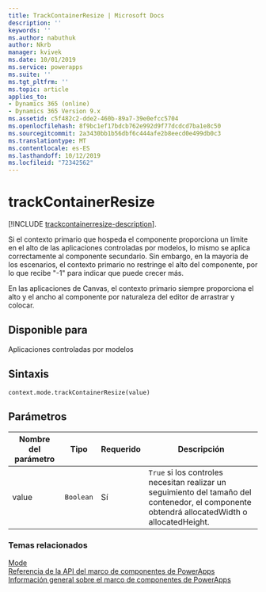 ```yaml
---
title: TrackContainerResize | Microsoft Docs
description: ''
keywords: ''
ms.author: nabuthuk
author: Nkrb
manager: kvivek
ms.date: 10/01/2019
ms.service: powerapps
ms.suite: ''
ms.tgt_pltfrm: ''
ms.topic: article
applies_to:
- Dynamics 365 (online)
- Dynamics 365 Version 9.x
ms.assetid: c5f482c2-dde2-460b-89a7-39e0efcc5704
ms.openlocfilehash: 8f9bc1ef17bdcb762e992d9f77dcdcd7ba1e8c50
ms.sourcegitcommit: 2a3430bb1b56dbf6c444afe2b8eecd0e499db0c3
ms.translationtype: MT
ms.contentlocale: es-ES
ms.lasthandoff: 10/12/2019
ms.locfileid: "72342562"
---
```

# <a name="trackcontainerresize"></a>trackContainerResize

[!INCLUDE [trackcontainerresize-description](includes/trackcontainerresize-description.md)].

Si el contexto primario que hospeda el componente proporciona un límite en el alto de las aplicaciones controladas por modelos, lo mismo se aplica correctamente al componente secundario. Sin embargo, en la mayoría de los escenarios, el contexto primario no restringe el alto del componente, por lo que recibe "-1" para indicar que puede crecer más.

En las aplicaciones de Canvas, el contexto primario siempre proporciona el alto y el ancho al componente por naturaleza del editor de arrastrar y colocar.

## <a name="available-for"></a>Disponible para 

Aplicaciones controladas por modelos

## <a name="syntax"></a>Sintaxis

`context.mode.trackContainerResize(value)`

## <a name="parameters"></a>Parámetros

| Nombre del parámetro|Tipo|Requerido|Descripción|
| ------------- |----|--------|-----------|
|value|`Boolean`|Sí|`True` si los controles necesitan realizar un seguimiento del tamaño del contenedor, el componente obtendrá allocatedWidth o allocatedHeight.|


### <a name="related-topics"></a>Temas relacionados

[Mode](../mode.md)<br/>
[Referencia de la API del marco de componentes de PowerApps](../../reference/index.md)<br/>
[Información general sobre el marco de componentes de PowerApps](../../overview.md)
